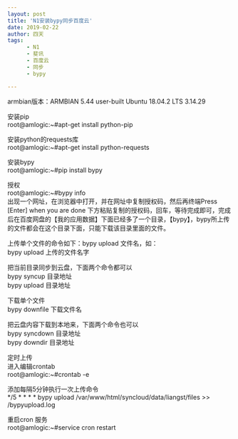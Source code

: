 ```yaml
---
layout: post
title: 'N1安装bypy同步百度云'
date: 2019-02-22
author: 四天
tags:
      - N1
      - 斐讯
      - 百度云
      - 同步
      - bypy

---
```

armbian版本：ARMBIAN 5.44 user-built Ubuntu 18.04.2 LTS 3.14.29  
  
安装pip  
root@amlogic:~#apt-get install python-pip

安装python的requests库  
root@amlogic:~#apt-get install python-requests

安装bypy  
root@amlogic:~#pip install bypy

授权  
root@amlogic:~#bypy info  
出现一个网址，在浏览器中打开，并在网址中复制授权码，然后再终端Press [Enter] when you are done
下方粘贴复制的授权码，回车，等待完成即可，完成后在百度网盘的【我的应用数据】下面已经多了一个目录，【bypy】，bypy所上传的文件都会在这个目录下面，只能下载该目录里面的文件。

上传单个文件的命令如下：bypy upload 文件名，如：  
bypy upload 上传的文件名字

把当前目录同步到云盘，下面两个命令都可以  
bypy syncup 目录地址  
bypy upload 目录地址  

下载单个文件  
bypy downfile 下载文件名

把云盘内容下载到本地来，下面两个命令也可以  
bypy syncdown 目录地址  
bypy downdir 目录地址

定时上传  
进入编辑crontab  
root@amlogic:~#crontab -e

添加每隔5分钟执行一次上传命令  
*/5 * * * * bypy upload /var/www/html/syncloud/data/liangst/files >> /bypyupload.log

重启cron 服务  
root@amlogic:~#service cron restart
